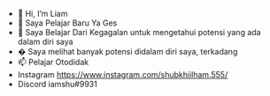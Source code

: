 - 👋 Hi, I’m Liam
- 👀 Saya Pelajar Baru Ya Ges
- 🌱  Saya Belajar Dari Kegagalan untuk mengetahui potensi yang ada dalam diri saya
- � Saya melihat banyak potensi didalam diri saya, terkadang 
- 📫 Pelajar Otodidak
- Instagram https://www.instagram.com/shubkhiilham.555/
- Discord iamshu#9931
<!---
iamshu5/iamshu5 is a ✨ special ✨ repository because its `README.md` (this file) appears on your GitHub profile.
You can click the Preview link to take a look at your changes.
--->
